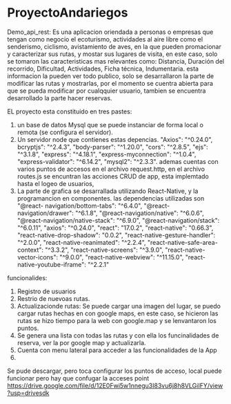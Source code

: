 # ProyectoAndariegos
Demo_api_rest:
Es una aplicacion oriendada a personas o empresas que tengan como negocio el ecoturismo, actividades al aire libre como el senderismo, ciclismo, avistamiento de aves, en la que pueden promacionar y caracterizar sus rutas, y mostar sus lugares de visita, en este caso, solo se tomaron las caracteristicas mas relevantes como:  Distancia, Duración del recorrido, Dificultad, Actividades, Ficha técnica, Indumentaria. esta informacion la pueden ver todo publico, solo se desarrallaron la parte de modificar las rutas y mostrarlas, por el momento se cuentra abierta para que se pueda modificar por cualqquier usuario, tambien se encuentra desarrollado la parte hacer reservas. 

EL proyecto esta constituido en tres pastes:
1.  un base de datos Mysql que se puede instanciar de forma local o remota (se configura el servidor).
2.  Un servidor node que contienes estas depencias. "Axios": "^0.24.0", bcryptjs": "^2.4.3", "body-parser": "^1.20.0", "cors": "^2.8.5", "ejs": "^3.1.8",       "express": "^4.18.1", "express-myconnection": "^1.0.4", "express-validator": "^6.14.2", "mysql2": "^2.3.3". ademas cuentas con varios puntos de accesos     en el archivo request.http, en el archivo routes.js se encuntran las acciones CRUD de app, esta implemtado hasta el logeo de usuarios, 
3.  La parte de grafica se desarrallada utilizando React-Native, y la programancion en componentes. las dependencias utilizadas son   "@react-                 navigation/bottom-tabs": "^6.4.0", "@react-navigation/drawer": "^6.1.8", "@react-navigation/native": "^6.0.6", "@react-navigation/native-stack":           "^6.9.0", "@react-navigation/stack": "^6.0.11", "axios": "^0.24.0", "react": "17.0.2", "react-native": "0.66.3", "react-native-drop-shadow": "0.0.2",       "react-native-gesture-handler": "^2.0.0", "react-native-reanimated": "^2.2.4", "react-native-safe-area-context": "^3.3.2", "react-native-screens":         "^3.9.0", "react-native-vector-icons": "^9.0.0", "react-native-webview": "^11.15.0", "react-native-youtube-iframe": "^2.2.1"      

funcionalides:
1. Registro de usuarios
2. Restrio de nuevoas rutas.
3. Actualizacionde rutas:
   Se puede cargar una imagen del lugar, se puedo cargar rutas hechas en con google maps, en este caso, se hicieron las rutas se hizo tiempo para la web      con google.map y se lenvantaron los puntos.
4. Se genera una lista con todas las rutas y con ella los funcinalidades de reserva, ver la por google map y actualizarla.
5. Cuenta con menu lateral para acceder a las funcionalidades de la App
6.  


Se pude descargar, pero toca configurar los puntos de acceso, local puede funcionar pero hay que confugar la acceses point
https://drive.google.com/file/d/12E0Fwi5w1nnegu3I83vu6j8h8VLGiIFY/view?usp=drivesdk
